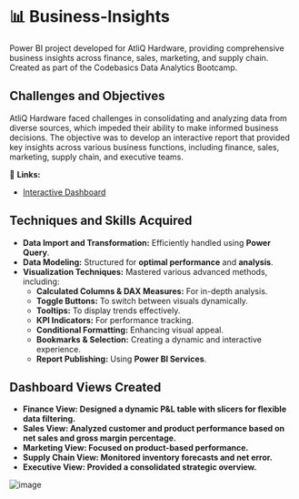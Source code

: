 # 📊  Business-Insights
Power BI project developed for AtliQ Hardware, providing comprehensive business insights across finance, sales, marketing, and supply chain. Created as part of the Codebasics Data Analytics Bootcamp.

## Challenges and Objectives
AtliQ Hardware faced challenges in consolidating and analyzing data from diverse sources, which impeded their ability to make informed business decisions. The objective was to develop an interactive report that provided key insights across various business functions, including finance, sales, marketing, supply chain, and executive teams.

🔗 **Links:**  
- [Interactive Dashboard](https://app.powerbi.com/view?r=eyJrIjoiYTViNjE5YzQtMDAyNC00YWU5LThhNzItYjUyMGRlNGJlMGM1IiwidCI6ImM2ZTU0OWIzLTVmNDUtNDAzMi1hYWU5LWQ0MjQ0ZGM1YjJjNCJ9)  

## Techniques and Skills Acquired
- **Data Import and Transformation:** Efficiently handled using **Power Query**.  
- **Data Modeling:** Structured for **optimal performance** and **analysis**.  
- **Visualization Techniques:** Mastered various advanced methods, including:  
  - **Calculated Columns & DAX Measures:** For in-depth analysis.  
  - **Toggle Buttons:** To switch between visuals dynamically.  
  - **Tooltips:** To display trends effectively.  
  - **KPI Indicators:** For performance tracking.  
  - **Conditional Formatting:** Enhancing visual appeal.  
  - **Bookmarks & Selection:** Creating a dynamic and interactive experience.  
  - **Report Publishing:** Using **Power BI Services**.  

## Dashboard Views Created
- **Finance View: Designed a dynamic P&L table with slicers for flexible data filtering.**
- **Sales View: Analyzed customer and product performance based on net sales and gross margin percentage.**
- **Marketing View: Focused on product-based performance.**
- **Supply Chain View: Monitored inventory forecasts and net error.**
- **Executive View: Provided a consolidated strategic overview.**

![image](https://github.com/user-attachments/assets/2f80c86c-21bc-442e-b1c1-2188fa1cd65f)
